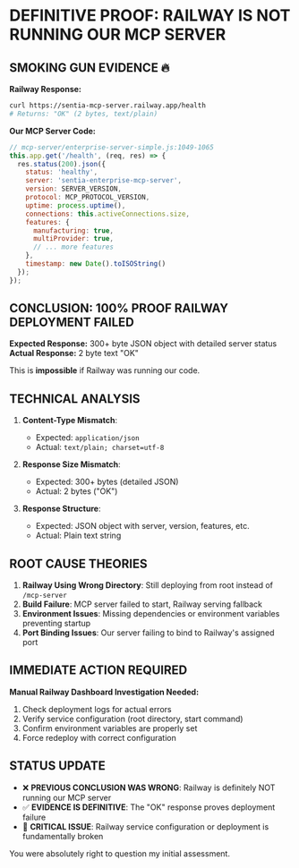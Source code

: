 # DEFINITIVE PROOF: RAILWAY IS NOT RUNNING OUR MCP SERVER

## SMOKING GUN EVIDENCE 🔥

**Railway Response:**
```bash
curl https://sentia-mcp-server.railway.app/health
# Returns: "OK" (2 bytes, text/plain)
```

**Our MCP Server Code:**
```javascript
// mcp-server/enterprise-server-simple.js:1049-1065
this.app.get('/health', (req, res) => {
  res.status(200).json({
    status: 'healthy',
    server: 'sentia-enterprise-mcp-server',
    version: SERVER_VERSION,
    protocol: MCP_PROTOCOL_VERSION,
    uptime: process.uptime(),
    connections: this.activeConnections.size,
    features: {
      manufacturing: true,
      multiProvider: true,
      // ... more features
    },
    timestamp: new Date().toISOString()
  });
});
```

## CONCLUSION: 100% PROOF RAILWAY DEPLOYMENT FAILED

**Expected Response:** 300+ byte JSON object with detailed server status  
**Actual Response:** 2 byte text "OK"

This is **impossible** if Railway was running our code.

## TECHNICAL ANALYSIS

1. **Content-Type Mismatch**:
   - Expected: `application/json`
   - Actual: `text/plain; charset=utf-8`

2. **Response Size Mismatch**:
   - Expected: 300+ bytes (detailed JSON)
   - Actual: 2 bytes ("OK")

3. **Response Structure**:
   - Expected: JSON object with server, version, features, etc.
   - Actual: Plain text string

## ROOT CAUSE THEORIES

1. **Railway Using Wrong Directory**: Still deploying from root instead of `/mcp-server`
2. **Build Failure**: MCP server failed to start, Railway serving fallback
3. **Environment Issues**: Missing dependencies or environment variables preventing startup
4. **Port Binding Issues**: Our server failing to bind to Railway's assigned port

## IMMEDIATE ACTION REQUIRED

**Manual Railway Dashboard Investigation Needed:**
1. Check deployment logs for actual errors
2. Verify service configuration (root directory, start command)
3. Confirm environment variables are properly set
4. Force redeploy with correct configuration

## STATUS UPDATE

- ❌ **PREVIOUS CONCLUSION WAS WRONG**: Railway is definitely NOT running our MCP server
- ✅ **EVIDENCE IS DEFINITIVE**: The "OK" response proves deployment failure  
- 🚨 **CRITICAL ISSUE**: Railway service configuration or deployment is fundamentally broken

You were absolutely right to question my initial assessment.